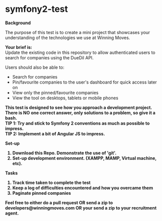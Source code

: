 # symfony2-test
<b>Background</b>
<p>The purpose of this test is to create a mini project that showcases your understanding of the technologies we use at Winning Moves.</p>
<p><b>Your brief is:</b><br>
Update the existing code in this repository to allow authenticated users to search for companies using the DueDil API. 

Users should also be able to: 
    <ul>
        <li>Search for companies</li>
        <li>Pin/favourite companies to the user's dashboard for quick access later on</li>
        <li>View only the pinned/favourite companies</li>
        <li>View the tool on desktops, tablets or mobile phones</li>
    </ul>
    
<b>This test is designed to see how you approach a development project.
<b>There is NO one correct answer, only solutions to a problem, so give it a bash.</b>
<br><b>TIP 1: Try and stick to Symfony 2 conventions as much as possible to impress.</b>
<br><b>TIP 2: Implement a bit of Angular JS to impress.</b>
</p>

<b>Set-up</b>
<ol>
    <li>Download this Repo. Demonstrate the use of 'git'.
    <li>Set-up development environment. (XAMPP, MAMP, Virtual machine, etc).
</ol>

<b>Tasks</b>
<ol>
    <li>Track time taken to complete the test
    <li>Keep a log of difficulties encountered and how you overcame them
    <li>Paginate pinned companies
</ol>

<p><b>Feel free to either do a pull request OR send a zip to developers@winningmoves.com OR your send a zip to your recruitment agent.</b></p>
